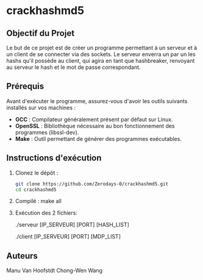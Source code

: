 # crackhashmd5


## Objectif du Projet

Le but de ce projet est de créer un programme permettant à un serveur et à un client de se connecter via des sockets. Le serveur enverra un par un les hashs qu'il possède au client, qui agira en tant que hashbreaker, renvoyant au serveur le hash et le mot de passe correspondant.

## Prérequis

Avant d'exécuter le programme, assurez-vous d'avoir les outils suivants installés sur vos machines :

- **GCC** : Compilateur généralement présent par défaut sur Linux.
- **OpenSSL** : Bibliothèque nécessaire au bon fonctionnement des programmes (libssl-dev).
- **Make** : Outil permettant de générer des programmes exécutables.

## Instructions d'exécution

1. Clonez le dépôt :
   ```bash
   git clone https://github.com/Zerodays-0/crackhashmd5.git
   cd crackhashmd5

2. Compilé :
    make all

3. Exécution des 2 fichiers:
   
    ./serveur [IP_SERVEUR] [PORT] [HASH_LIST]
   
    ./client [IP_SERVEUR] [PORT] [MDP_LIST]

## Auteurs

Manu Van Hoofstdt
Chong-Wen Wang
